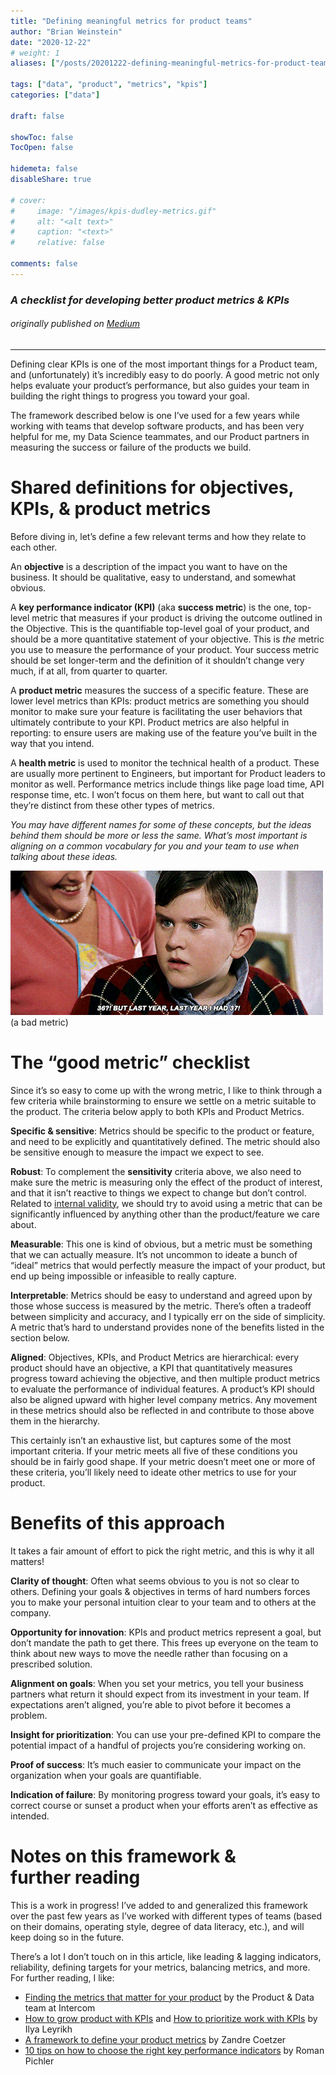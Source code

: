 ```yaml
---
title: "Defining meaningful metrics for product teams"
author: "Brian Weinstein"
date: "2020-12-22"
# weight: 1
aliases: ["/posts/20201222-defining-meaningful-metrics-for-product-teams"] # alias url / permalink

tags: ["data", "product", "metrics", "kpis"]
categories: ["data"]

draft: false

showToc: false
TocOpen: false

hidemeta: false
disableShare: true

# cover:
#     image: "/images/kpis-dudley-metrics.gif"
#     alt: "<alt text>"
#     caption: "<text>"
#     relative: false

comments: false
---
```




### _A checklist for developing better product metrics & KPIs_

###### _originally published on_ [_Medium_](https://bweinstein.medium.com/defining-meaningful-metrics-for-product-teams-56576d34a684?source=friends_link&sk=0ad658b2703fce11d061f26278851618)




---

Defining clear KPIs is one of the most important things for a Product team, and (unfortunately) it’s incredibly easy to do poorly. A good metric not only helps evaluate your product’s performance, but also guides your team in building the right things to progress you toward your goal.

The framework described below is one I’ve used for a few years while working with teams that develop software products, and has been very helpful for me, my Data Science teammates, and our Product partners in measuring the success or failure of the products we build.

# Shared definitions for objectives, KPIs, & product metrics

Before diving in, let’s define a few relevant terms and how they relate to each other.

An **objective** is a description of the impact you want to have on the business. It should be qualitative, easy to understand, and somewhat obvious.

A **key performance indicator (KPI)** (aka **success metric**) is the one, top-level metric that measures if your product is driving the outcome outlined in the Objective. This is the quantifiable top-level goal of your product, and should be a more quantitative statement of your objective. This is *the* metric you use to measure the performance of your product. Your success metric should be set longer-term and the definition of it shouldn’t change very much, if at all, from quarter to quarter.

A **product metric** measures the success of a specific feature. These are lower level metrics than KPIs: product metrics are something you should monitor to make sure your feature is facilitating the user behaviors that ultimately contribute to your KPI. Product metrics are also helpful in reporting: to ensure users are making use of the feature you’ve built in the way that you intend.

A **health metric** is used to monitor the technical health of a product. These are usually more pertinent to Engineers, but important for Product leaders to monitor as well. Performance metrics include things like page load time, API response time, etc. I won’t focus on them here, but want to call out that they’re distinct from these other types of metrics.

_You may have different names for some of these concepts, but the ideas behind them should be more or less the same. What’s most important is aligning on a common vocabulary for you and your team to use when talking about these ideas._

![](/images/kpis-dudley-metrics.gif)
(a bad metric)

# The “good metric” checklist

Since it’s so easy to come up with the wrong metric, I like to think through a few criteria while brainstorming to ensure we settle on a metric suitable to the product. The criteria below apply to both KPIs and Product Metrics.

**Specific & sensitive**: Metrics should be specific to the product or feature, and need to be explicitly and quantitatively defined. The metric should also be sensitive enough to measure the impact we expect to see.

**Robust**: To complement the **sensitivity** criteria above, we also need to make sure the metric is measuring only the effect of the product of interest, and that it isn’t reactive to things we expect to change but don’t control. Related to [internal validity](https://en.wikipedia.org/wiki/Internal_validity), we should try to avoid using a metric that can be significantly influenced by anything other than the product/feature we care about.

**Measurable**: This one is kind of obvious, but a metric must be something that we can actually measure. It’s not uncommon to ideate a bunch of “ideal” metrics that would perfectly measure the impact of your product, but end up being impossible or infeasible to really capture.

**Interpretable**: Metrics should be easy to understand and agreed upon by those whose success is measured by the metric. There’s often a tradeoff between simplicity and accuracy, and I typically err on the side of simplicity. A metric that’s hard to understand provides none of the benefits listed in the section below.

**Aligned**: Objectives, KPIs, and Product Metrics are hierarchical: every product should have an objective, a KPI that quantitatively measures progress toward achieving the objective, and then multiple product metrics to evaluate the performance of individual features. A product’s KPI should also be aligned upward with higher level company metrics. Any movement in these metrics should also be reflected in and contribute to those above them in the hierarchy.

This certainly isn’t an exhaustive list, but captures some of the most important criteria. If your metric meets all five of these conditions you should be in fairly good shape. If your metric doesn’t meet one or more of these criteria, you’ll likely need to ideate other metrics to use for your product.

# Benefits of this approach

It takes a fair amount of effort to pick the right metric, and this is why it all matters!

**Clarity of thought**: Often what seems obvious to you is not so clear to others. Defining your goals & objectives in terms of hard numbers forces you to make your personal intuition clear to your team and to others at the company.

**Opportunity for innovation**: KPIs and product metrics represent a goal, but don’t mandate the path to get there. This frees up everyone on the team to think about new ways to move the needle rather than focusing on a prescribed solution.

**Alignment on goals**: When you set your metrics, you tell your business partners what return it should expect from its investment in your team. If expectations aren’t aligned, you’re able to pivot before it becomes a problem.

**Insight for prioritization**: You can use your pre-defined KPI to compare the potential impact of a handful of projects you’re considering working on.

**Proof of success**: It’s much easier to communicate your impact on the organization when your goals are quantifiable.

**Indication of failure**: By monitoring progress toward your goals, it’s easy to correct course or sunset a product when your efforts aren’t as effective as intended.

# Notes on this framework & further reading

This is a work in progress! I’ve added to and generalized this framework over the past few years as I’ve worked with different types of teams (based on their domains, operating style, degree of data literacy, etc.), and will keep doing so in the future.

There’s a lot I don’t touch on in this article, like leading & lagging indicators, reliability, defining targets for your metrics, balancing metrics, and more. For further reading, I like:

- [Finding the metrics that matter for your product](https://www.intercom.com/blogfinding-the-metrics-that-matter-for-your-product/) by the Product & Data team at Intercom
- [How to grow product with KPIs](https://medium.com/@ilnem/growing-product-with-kpi-trees-34d91f49671b) and [How to prioritize work with KPIs](https://medium.com/@ilnem/how-to-prioritize-projects-or-the-main-product-growth-equation-9cc08da2e160) by Ilya Leyrikh
- [A framework to define your product metrics](https://uxdesign.cc/a-framework-to-define-your-product-metrics-6ca9837bfc8b) by Zandre Coetzer
- [10 tips on how to choose the right key performance indicators](https://www.romanpichler.com/blog/10-tips-how-to-choose-the-right-product-key-performance-indicators-kpis/) by Roman Pichler

